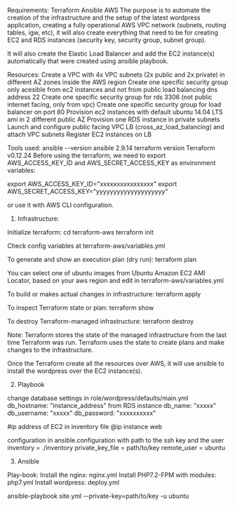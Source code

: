 Requirements:
Terraform
Ansible
AWS
The purpose is to automate the creation of the infrastructure and the setup of the latest wordpress application, creating a fully operational AWS VPC network (subnets, routing tables, igw, etc), it will also create everything that need to be for creating EC2 and RDS instances (security key, security group, subnet group).

It will also create the Elastic Load Balancer and add the EC2 instance(s) automatically that were created using ansible playbook.

Resources:
Create a VPC with 4x VPC subnets (2x public and 2x private) in different AZ zones inside the AWS region
Create one specific security group only acesible from ec2 instances and not from public load balancing dns address 22
Create one specific security group for rds 3306 (not public internet facing, only from vpc)
Create one specific security group for load balancer on port 80
Provision ec2 instances with default ubuntu 14.04 LTS ami in 2 different public AZ
Provision one RDS instance in private subnets
Launch and configure public facing VPC LB (cross_az_load_balancing) and attach VPC subnets
Register EC2 instances on LB

Tools used:
ansible --version
ansible 2.9.14
terraform version
Terraform v0.12.24
Before using the terraform, we need to export AWS_ACCESS_KEY_ID and AWS_SECRET_ACCESS_KEY as environment variables:

export AWS_ACCESS_KEY_ID="xxxxxxxxxxxxxxxx"
export AWS_SECRET_ACCESS_KEY="yyyyyyyyyyyyyyyyyyyy"

or use it with AWS CLI configuration.

1. Infrastructure:

Initialize terraform: cd terraform-aws terraform init

Check config variables at terraform-aws/variables.yml

To generate and show an execution plan (dry run): terraform plan

You can select one of ubuntu images from Ubuntu Amazon EC2 AMI Locator, based on your aws region and edit in terraform-aws/variables.yml

To build or makes actual changes in infrastructure: terraform apply

To inspect Terraform state or plan: terraform show

To destroy Terraform-managed infrastructure: terraform destroy

Note: Terraform stores the state of the managed infrastructure from the last time Terraform was run. Terraform uses the state to create plans and make changes to the infrastructure.

Once the Terraform create all the resources over AWS, it will use ansible to install the wordpress over the EC2 instance(s).

2. Playbook

change database settings in role/wordpress/defaults/main.yml 
db_hostname: "instance_address"    from RDS instance
db_name: "xxxxx"
db_username: "xxxxx"
db_password: "xxxxxxxxxx"

#ip address of EC2  in inventory file
@ip instance web 

configuration in ansible.configuration with path to the ssh key and the user
inventory = ./inventory
private_key_file = path/to/key
remote_user = ubuntu

3. Ansible

Play-book:
Install the nginx: nginx.yml
Install PHP7.2-FPM with modules: php7.yml
Install wordpress: deploy.yml

ansible-playbook site.yml --private-key=path/to/key -u ubuntu

